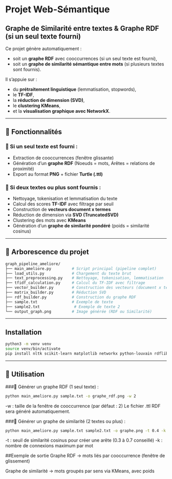# Projet Web-Sémantique  
## Graphe de Similarité entre textes & Graphe RDF (si un seul texte fourni)

Ce projet génère automatiquement :
- soit un **graphe RDF** avec cooccurrences (si un seul texte est fourni),
- soit un **graphe de similarité sémantique entre mots** (si plusieurs textes sont fournis).

Il s’appuie sur :
- du **prétraitement linguistique** (lemmatisation, stopwords),
- le **TF-IDF**,
- la **réduction de dimension (SVD)**,
- le **clustering KMeans**,
- et la **visualisation graphique avec NetworkX**.

---

## 🧠 Fonctionnalités

### 🔹 Si un seul texte est fourni :
- Extraction de cooccurrences (fenêtre glissante)
- Génération d’un **graphe RDF** (Noeuds = mots, Arêtes = relations de proximité)
- Export au format **PNG** + fichier **Turtle (.ttl)**

### 🔸 Si deux textes ou plus sont fournis :
- Nettoyage, tokenisation et lemmatisation du texte
- Calcul des scores **TF-IDF** avec filtrage par seuil
- Construction de **vecteurs document x termes**
- Réduction de dimension via **SVD (TruncatedSVD)**
- Clustering des mots avec **KMeans**
- Génération d’un **graphe de similarité pondéré** (poids = similarité cosinus)

---

## 📁 Arborescence du projet

```bash
graph_pipeline_ameliore/
├── main_ameliore.py         # Script principal (pipeline complet)
├── load_utils.py            # Chargement du texte brut
├── text_preprocessing.py    # Nettoyage, tokenisation, lemmatisation
├── tfidf_calculation.py     # Calcul du TF-IDF avec filtrage
├── vector_builder.py        # Construction des vecteurs (document x termes)
├── matrix_builder.py        # Réduction SVD
├── rdf_builder.py           # Construction du graphe RDF
├── sample.txt               # Exemple de texte
├── sample2.txt               # Exemple de texte 2
└── output_graph.png         # Image générée (RDF ou Similarité)

```

---

## Installation

```bash
python3 -m venv venv
source venv/bin/activate
pip install nltk scikit-learn matplotlib networkx python-louvain rdflib
```

---

## 🚀 Utilisation
###🔸 Générer un graphe RDF (1 seul texte) :

```bash
python main_ameliore.py sample.txt -o graphe_rdf.png -w 2
```
-w : taille de la fenêtre de cooccurrence (par défaut : 2)
Le fichier .ttl RDF sera généré automatiquement.

###🔹 Générer un graphe de similarité (2 textes ou plus) :

```bash
python main_ameliore.py sample.txt sample2.txt -o graphe.png -t 0.4 -k 5
```
-t : seuil de similarité cosinus pour créer une arête (0.3 à 0.7 conseillé)
-k : nombre de connexions maximum par mot

##Exemple de sortie
Graphe RDF → mots liés par cooccurrence (fenêtre de glissement)

Graphe de similarité → mots groupés par sens via KMeans, avec poids
